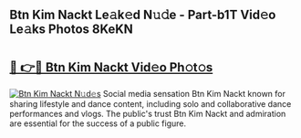 ## Btn Kim Nackt Le𝚊k𝚎d N𝚞𝚍e - Part-b1T Vid𝚎o Le𝚊ks Photos 8KeKN

# <h2><a href="http://fb1iuf.evod.top/?m=Btn+Kim+Nackt">🔗 👉🔴 Btn Kim Nackt Vid𝚎o Ph𝚘t𝚘s</a></h2>

[![Btn Kim Nackt N𝚞d𝚎s](https://i.imgur.com/8V9OHl7.gif)](http://fb1iuf.evod.top/?m=Btn+Kim+Nackt)
Social media sensation Btn Kim Nackt known for sharing lifestyle and dance content, including solo and collaborative dance performances and vlogs. The public's trust Btn Kim Nackt and admiration are essential for the success of a public figure. 
